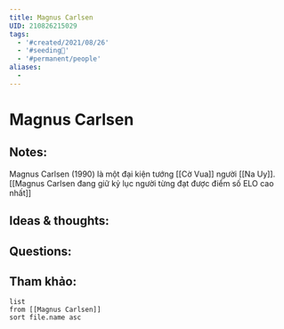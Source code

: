 ```yaml
---
title: Magnus Carlsen
UID: 210826215029
tags:
  - '#created/2021/08/26'
  - '#seeding🌱'
  - '#permanent/people'
aliases:
  - 
---
```

# Magnus Carlsen

## Notes:
Magnus Carlsen (1990) là một đại kiện tướng [[Cờ Vua]] người [[Na Uy]]. [[Magnus Carlsen đang giữ kỷ lục người từng đạt được điểm số ELO cao nhất]]

## Ideas & thoughts:

## Questions:


## Tham khảo:
```dataview
list
from [[Magnus Carlsen]]
sort file.name asc
```